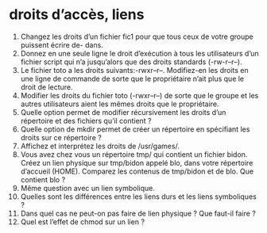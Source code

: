 # droits d’accès, liens
1. Changez les droits d’un fichier fic1 pour que tous ceux de votre groupe puissent écrire de- dans.
2. Donnez en une seule ligne le droit d’exécution à tous les utilisateurs d’un fichier script qui n’a jusqu’alors que des droits standards (-rw-r–r–).
3. Le fichier toto a les droits suivants:-rwxr–r–. Modifiez-en les droits en une ligne de commande de sorte que le propriétaire n’ait plus que le droit de lecture.
4. Modifier les droits du fichier toto (-rwxr–r–) de sorte que le groupe et les autres utilisateurs aient les mêmes droits que le propriétaire.
5. Quelle option permet de modifier récursivement les droits d’un répertoire et des fichiers qu’il contient ?
6. Quelle option de mkdir permet de créer un répertoire en spécifiant les droits sur ce répertoire ?
7. Affichez et interprétez les droits de /usr/games/.
8. Vous avez chez vous un répertoire tmp/ qui contient un fichier bidon. Créez un lien physique sur tmp/bidon appelé blo, dans votre répertoire d’accueil (HOME). Comparez les contenus de tmp/bidon et de blo. Que contient blo ?
9. Même question avec un lien symbolique.
10. Quelles sont les différences entre les liens durs et les liens symboliques ?
11. Dans quel cas ne peut-on pas faire de lien physique ? Que faut-il faire ?
12. Quel est l’effet de chmod sur un lien ? 